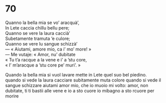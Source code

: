 # 70
  
Quanno la bella mia se vo’ aracquà’,  
In Lete caccia chillu bellu pere;  
Quanno se vere la laura  caccià’  
Subetamente tramuta ’e culore;  
Quanno se vere lu sangue schizzà’  
— « Aiutami, amore mio, ca i’ mo’ more! »  
— Me vutaje: « Amor, nu’ dubitate  
« Tu t’a racque a la vene e i’ a ’stu core,  
« I’ m’aracque a ’stu core pe’ muri’. »

Quando la bella mia si vuol lavare
mette in Lete quel suo bel piedino.
quando si vede la laura cacciare
subitamente muta colore
quando si vede il sangue schizzare
aiutami amor mio, che io muoio
mi volto: amor, non dubitate,
ti ti bastii alle vene e io a sto cuore
io mibagno a sto rcuore per morire
